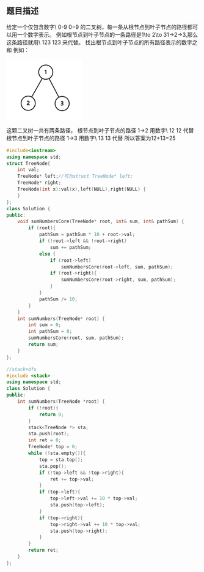 ## 题目描述

给定一个仅包含数字\ 0-9 0−9 的二叉树，每一条从根节点到叶子节点的路径都可以用一个数字表示。
例如根节点到叶子节点的一条路径是1\to 2\to 31→2→3,那么这条路径就用\ 123 123 来代替。
找出根节点到叶子节点的所有路径表示的数字之和
例如：

![img](.\Pic\999991351_1596786228797_BC85E8592A231E74E5338EBA1CFB2D20.jpg)

这颗二叉树一共有两条路径，
根节点到叶子节点的路径 1→2 用数字\ 12 12 代替
根节点到叶子节点的路径 1→3 用数字\ 13 13 代替
所以答案为12+13=25

```c++
#include<iostream>
using namespace std;
struct TreeNode{
	int val;
	TreeNode* left;//可为struct TreeNode* left;
	TreeNode* right;
	TreeNode(int x):val(x),left(NULL),right(NULL) {
	}
};
class Solution {
public:
	void sumNumbersCore(TreeNode* root, int& sum, int& pathSum) {
		if (root){
			pathSum = pathSum * 10 + root->val;
			if (!root->left && !root->right)
				sum += pathSum;
			else {
				if (root->left)
					sumNumbersCore(root->left, sum, pathSum);
				if (root->right){
					sumNumbersCore(root->right, sum, pathSum);
				}
			}
			pathSum /= 10;
		}
	}
	int sumNumbers(TreeNode* root) {
		int sum = 0;
		int pathSum = 0;
		sumNumbersCore(root, sum, pathSum);
		return sum;
	}
};
```



```c++
//stack+dfs
#include <stack>
using namespace std;
class Solution {
public:
	int sumNumbers(TreeNode *root) {
        if (!root){
            return 0;
        }
        stack<TreeNode *> sta;
        sta.push(root);
        int ret = 0;
        TreeNode* top = 0;
        while (!sta.empty()){
            top = sta.top();
            sta.pop();
            if (!top->left && !top->right){
                ret += top->val;
            }
            if (top->left){
                top->left->val += 10 * top->val;
                sta.push(top->left);
            }
            if (top->right){
                top->right->val += 10 * top->val;
                sta.push(top->right);
            }
        }
        return ret;
    }
};
```

